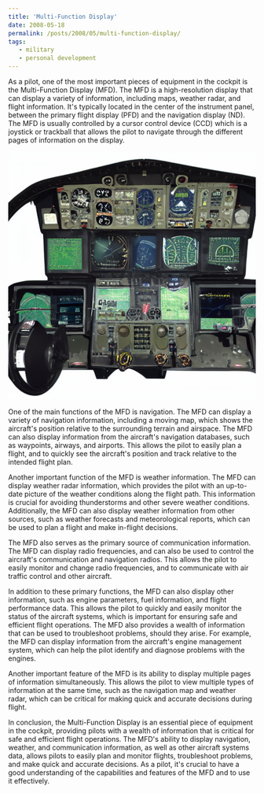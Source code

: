 ```yaml
---
title: 'Multi-Function Display'
date: 2008-05-18
permalink: /posts/2008/05/multi-function-display/
tags:
   - military
   - personal development
---
```


As a pilot, one of the most important pieces of equipment in the cockpit is the Multi-Function Display (MFD). The MFD is a high-resolution display that can display a variety of information, including maps, weather radar, and flight information. It's typically located in the center of the instrument panel, between the primary flight display (PFD) and the navigation display (ND). The MFD is usually controlled by a cursor control device (CCD) which is a joystick or trackball that allows the pilot to navigate through the different pages of information on the display.

<img src='/images/posts/multi-function-display.png'>

One of the main functions of the MFD is navigation. The MFD can display a variety of navigation information, including a moving map, which shows the aircraft's position relative to the surrounding terrain and airspace. The MFD can also display information from the aircraft's navigation databases, such as waypoints, airways, and airports. This allows the pilot to easily plan a flight, and to quickly see the aircraft's position and track relative to the intended flight plan.

Another important function of the MFD is weather information. The MFD can display weather radar information, which provides the pilot with an up-to-date picture of the weather conditions along the flight path. This information is crucial for avoiding thunderstorms and other severe weather conditions. Additionally, the MFD can also display weather information from other sources, such as weather forecasts and meteorological reports, which can be used to plan a flight and make in-flight decisions.

The MFD also serves as the primary source of communication information. The MFD can display radio frequencies, and can also be used to control the aircraft's communication and navigation radios. This allows the pilot to easily monitor and change radio frequencies, and to communicate with air traffic control and other aircraft.

In addition to these primary functions, the MFD can also display other information, such as engine parameters, fuel information, and flight performance data. This allows the pilot to quickly and easily monitor the status of the aircraft systems, which is important for ensuring safe and efficient flight operations. The MFD also provides a wealth of information that can be used to troubleshoot problems, should they arise. For example, the MFD can display information from the aircraft's engine management system, which can help the pilot identify and diagnose problems with the engines.

Another important feature of the MFD is its ability to display multiple pages of information simultaneously. This allows the pilot to view multiple types of information at the same time, such as the navigation map and weather radar, which can be critical for making quick and accurate decisions during flight.

In conclusion, the Multi-Function Display is an essential piece of equipment in the cockpit, providing pilots with a wealth of information that is critical for safe and efficient flight operations. The MFD's ability to display navigation, weather, and communication information, as well as other aircraft systems data, allows pilots to easily plan and monitor flights, troubleshoot problems, and make quick and accurate decisions. As a pilot, it's crucial to have a good understanding of the capabilities and features of the MFD and to use it effectively.
